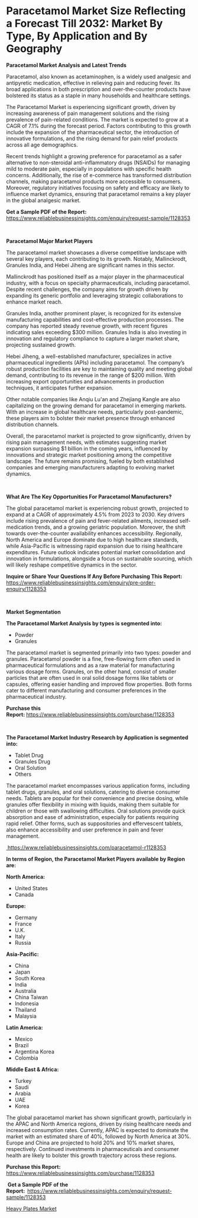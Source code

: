 <p><h1>Paracetamol Market Size Reflecting a Forecast Till 2032: Market By Type, By Application and By Geography</h1></p><p><strong>Paracetamol Market Analysis and Latest Trends</strong></p>
<p><p>Paracetamol, also known as acetaminophen, is a widely used analgesic and antipyretic medication, effective in relieving pain and reducing fever. Its broad applications in both prescription and over-the-counter products have bolstered its status as a staple in many households and healthcare settings.</p><p>The Paracetamol Market is experiencing significant growth, driven by increasing awareness of pain management solutions and the rising prevalence of pain-related conditions. The market is expected to grow at a CAGR of 7.1% during the forecast period. Factors contributing to this growth include the expansion of the pharmaceutical sector, the introduction of innovative formulations, and the rising demand for pain relief products across all age demographics.</p><p>Recent trends highlight a growing preference for paracetamol as a safer alternative to non-steroidal anti-inflammatory drugs (NSAIDs) for managing mild to moderate pain, especially in populations with specific health concerns. Additionally, the rise of e-commerce has transformed distribution channels, making paracetamol products more accessible to consumers. Moreover, regulatory initiatives focusing on safety and efficacy are likely to influence market dynamics, ensuring that paracetamol remains a key player in the global analgesic market.</p></p>
<p><strong>Get a Sample PDF of the Report:&nbsp;</strong> <a href="https://www.reliablebusinessinsights.com/enquiry/request-sample/1128353?utm_campaign=2190&utm_medium=2&utm_source=Github&utm_content=ia&utm_term=01042025&utm_id=paracetamol">https://www.reliablebusinessinsights.com/enquiry/request-sample/1128353</a></p>
<p>&nbsp;</p>
<p><strong>Paracetamol Major Market Players</strong></p>
<p><p>The paracetamol market showcases a diverse competitive landscape with several key players, each contributing to its growth. Notably, Mallinckrodt, Granules India, and Hebei Jiheng are significant names in this sector.</p><p>Mallinckrodt has positioned itself as a major player in the pharmaceutical industry, with a focus on specialty pharmaceuticals, including paracetamol. Despite recent challenges, the company aims for growth driven by expanding its generic portfolio and leveraging strategic collaborations to enhance market reach.</p><p>Granules India, another prominent player, is recognized for its extensive manufacturing capabilities and cost-effective production processes. The company has reported steady revenue growth, with recent figures indicating sales exceeding $300 million. Granules India is also investing in innovation and regulatory compliance to capture a larger market share, projecting sustained growth.</p><p>Hebei Jiheng, a well-established manufacturer, specializes in active pharmaceutical ingredients (APIs) including paracetamol. The company’s robust production facilities are key to maintaining quality and meeting global demand, contributing to its revenue in the range of $200 million. With increasing export opportunities and advancements in production techniques, it anticipates further expansion.</p><p>Other notable companies like Anqiu Lu'an and Zhejiang Kangle are also capitalizing on the growing demand for paracetamol in emerging markets. With an increase in global healthcare needs, particularly post-pandemic, these players aim to bolster their market presence through enhanced distribution channels.</p><p>Overall, the paracetamol market is projected to grow significantly, driven by rising pain management needs, with estimates suggesting market expansion surpassing $1 billion in the coming years, influenced by innovations and strategic market positioning among the competitive landscape. The future remains promising, fueled by both established companies and emerging manufacturers adapting to evolving market dynamics.</p></p>
<p>&nbsp;</p>
<p><strong>What Are The Key Opportunities For Paracetamol Manufacturers?</strong></p>
<p><p>The global paracetamol market is experiencing robust growth, projected to expand at a CAGR of approximately 4.5% from 2023 to 2030. Key drivers include rising prevalence of pain and fever-related ailments, increased self-medication trends, and a growing geriatric population. Moreover, the shift towards over-the-counter availability enhances accessibility. Regionally, North America and Europe dominate due to high healthcare standards, while Asia-Pacific is witnessing rapid expansion due to rising healthcare expenditures. Future outlook indicates potential market consolidation and innovation in formulations, alongside a focus on sustainable sourcing, which will likely reshape competitive dynamics in the sector.</p></p>
<p><strong>Inquire or Share Your Questions If Any Before Purchasing This Report:</strong> <a href="https://www.reliablebusinessinsights.com/enquiry/pre-order-enquiry/1128353?utm_campaign=2190&utm_medium=2&utm_source=Github&utm_content=ia&utm_term=01042025&utm_id=paracetamol">https://www.reliablebusinessinsights.com/enquiry/pre-order-enquiry/1128353</a></p>
<p>&nbsp;</p>
<p><strong>Market Segmentation</strong></p>
<p><strong>The Paracetamol Market Analysis by types is segmented into:</strong></p>
<p><ul><li>Powder</li><li>Granules</li></ul></p>
<p><p>The paracetamol market is segmented primarily into two types: powder and granules. Paracetamol powder is a fine, free-flowing form often used in pharmaceutical formulations and as a raw material for manufacturing various dosage forms. Granules, on the other hand, consist of smaller particles that are often used in oral solid dosage forms like tablets or capsules, offering easier handling and improved flow properties. Both forms cater to different manufacturing and consumer preferences in the pharmaceutical industry.</p></p>
<p><strong>Purchase this Report:&nbsp;</strong><a href="https://www.reliablebusinessinsights.com/purchase/1128353?utm_campaign=2190&utm_medium=2&utm_source=Github&utm_content=ia&utm_term=01042025&utm_id=paracetamol">https://www.reliablebusinessinsights.com/purchase/1128353</a></p>
<p>&nbsp;</p>
<p><strong>The Paracetamol Market Industry Research by Application is segmented into:</strong></p>
<p><ul><li>Tablet Drug</li><li>Granules Drug</li><li>Oral Solution</li><li>Others</li></ul></p>
<p><p>The paracetamol market encompasses various application forms, including tablet drugs, granules, and oral solutions, catering to diverse consumer needs. Tablets are popular for their convenience and precise dosing, while granules offer flexibility in mixing with liquids, making them suitable for children or those with swallowing difficulties. Oral solutions provide quick absorption and ease of administration, especially for patients requiring rapid relief. Other forms, such as suppositories and effervescent tablets, also enhance accessibility and user preference in pain and fever management.</p></p>
<p><a href="https://www.reliablebusinessinsights.com/paracetamol-r1128353?utm_campaign=2190&utm_medium=2&utm_source=Github&utm_content=ia&utm_term=01042025&utm_id=paracetamol">&nbsp;https://www.reliablebusinessinsights.com/paracetamol-r1128353</a></p>
<p><strong>In terms of Region, the Paracetamol Market Players available by Region are:</strong></p>
<p>
    <p> <strong> North America: </strong>
        <ul>
            <li>United States</li>
            <li>Canada</li>
        </ul>
        </p> 
    <p> <strong> Europe: </strong>
        <ul>
            <li>Germany</li>
            <li>France</li>
            <li>U.K.</li>
            <li>Italy</li>
            <li>Russia</li>
        </ul>
        </p> 
    <p> <strong> Asia-Pacific: </strong>
        <ul>
            <li>China</li>
            <li>Japan</li>
            <li>South Korea</li>
            <li>India</li>
            <li>Australia</li>
            <li>China Taiwan</li>
            <li>Indonesia</li>
            <li>Thailand</li>
            <li>Malaysia</li>
        </ul>
        </p> 
    <p> <strong> Latin America: </strong>
        <ul>
            <li>Mexico</li>
            <li>Brazil</li>
            <li>Argentina Korea</li>
            <li>Colombia</li>
        </ul>
        </p> 
    <p> <strong> Middle East & Africa: </strong>
        <ul>
            <li>Turkey</li>
            <li>Saudi</li>
            <li>Arabia</li>
            <li>UAE</li>
            <li>Korea</li>
        </ul>
    </p>
    </p>
<p><p>The global paracetamol market has shown significant growth, particularly in the APAC and North America regions, driven by rising healthcare needs and increased consumption rates. Currently, APAC is expected to dominate the market with an estimated share of 40%, followed by North America at 30%. Europe and China are projected to hold 20% and 10% market shares, respectively. Continued investments in pharmaceuticals and consumer health are likely to bolster this growth trajectory across these regions.</p></p>
<p><strong>Purchase this Report: </strong><a href="https://www.reliablebusinessinsights.com/purchase/1128353?utm_campaign=2190&utm_medium=2&utm_source=Github&utm_content=ia&utm_term=01042025&utm_id=paracetamol">https://www.reliablebusinessinsights.com/purchase/1128353</a></p>
<p>&nbsp;<strong>Get a Sample PDF of the Report:&nbsp;&nbsp;</strong><a href="https://www.reliablebusinessinsights.com/enquiry/request-sample/1128353?utm_campaign=2190&utm_medium=2&utm_source=Github&utm_content=ia&utm_term=01042025&utm_id=paracetamol">https://www.reliablebusinessinsights.com/enquiry/request-sample/1128353</a></p>
<p><strong></strong></p>
<p><p><a href="https://github.com/AshrafKhan865/Market-Research-Report-List-2/blob/main/heavy-plates-market.md?utm_campaign=2190&utm_medium=2&utm_source=Github&utm_content=ia&utm_term=01042025&utm_id=paracetamol">Heavy Plates Market</a></p></p>